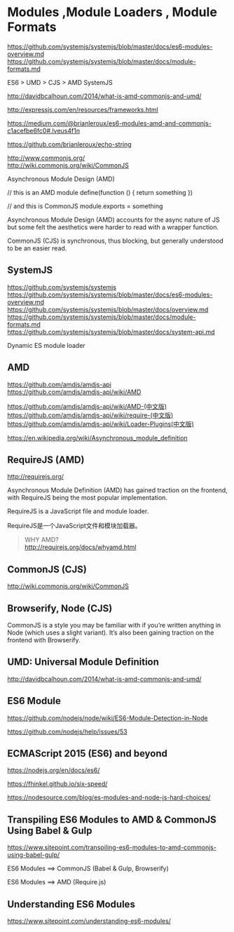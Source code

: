 # Modules ,Module Loaders , Module Formats   

https://github.com/systemjs/systemjs/blob/master/docs/es6-modules-overview.md 
https://github.com/systemjs/systemjs/blob/master/docs/module-formats.md  









ES6 > UMD > CJS > AMD  SystemJS



http://davidbcalhoun.com/2014/what-is-amd-commonjs-and-umd/  



http://expressjs.com/en/resources/frameworks.html

https://medium.com/@brianleroux/es6-modules-amd-and-commonjs-c1acefbe6fc0#.lveus4f1n

https://github.com/brianleroux/echo-string

http://www.commonjs.org/  
http://wiki.commonjs.org/wiki/CommonJS  

Asynchronous Module Design (AMD)


// this is an AMD module
define(function () {
  return something
})

// and this is CommonJS
module.exports = something

Asynchronous Module Design (AMD) accounts for the async nature of JS but some felt the aesthetics were harder to read with a wrapper function.


CommonJS (CJS) is synchronous, thus blocking, but generally understood to be an easier read.





## SystemJS  
https://github.com/systemjs/systemjs  
https://github.com/systemjs/systemjs/blob/master/docs/es6-modules-overview.md  
https://github.com/systemjs/systemjs/blob/master/docs/overview.md  
https://github.com/systemjs/systemjs/blob/master/docs/module-formats.md  
https://github.com/systemjs/systemjs/blob/master/docs/system-api.md  

Dynamic ES module loader  


## AMD  
https://github.com/amdjs/amdjs-api  
https://github.com/amdjs/amdjs-api/wiki/AMD  

https://github.com/amdjs/amdjs-api/wiki/AMD-(中文版)  
https://github.com/amdjs/amdjs-api/wiki/require-(中文版)  
https://github.com/amdjs/amdjs-api/wiki/Loader-Plugins(中文版)  

https://en.wikipedia.org/wiki/Asynchronous_module_definition  






## RequireJS (AMD)  
http://requirejs.org/  

Asynchronous Module Definition (AMD) has gained traction on the frontend, with RequireJS being the most popular implementation.  

RequireJS is a JavaScript file and module loader.

RequireJS是一个JavaScript文件和模块加载器。

> WHY AMD?  
http://requirejs.org/docs/whyamd.html  








## CommonJS (CJS)  
http://wiki.commonjs.org/wiki/CommonJS  

## Browserify, Node (CJS)  

CommonJS is a style you may be familiar with if you’re written anything in Node (which uses a slight variant). It’s also been gaining traction on the frontend with Browserify.



## UMD: Universal Module Definition  


http://davidbcalhoun.com/2014/what-is-amd-commonjs-and-umd/ 





## ES6 Module  

https://github.com/nodejs/node/wiki/ES6-Module-Detection-in-Node

https://github.com/nodejs/help/issues/53  

## ECMAScript 2015 (ES6) and beyond  

https://nodejs.org/en/docs/es6/  

https://fhinkel.github.io/six-speed/  

https://nodesource.com/blog/es-modules-and-node-js-hard-choices/  



## Transpiling ES6 Modules to AMD & CommonJS Using Babel & Gulp  

https://www.sitepoint.com/transpiling-es6-modules-to-amd-commonjs-using-babel-gulp/  


ES6 Modules ==> CommonJS (Babel & Gulp, Browserify)  

ES6 Modules ==> AMD (Require.js)   


## Understanding ES6 Modules  


https://www.sitepoint.com/understanding-es6-modules/ 




